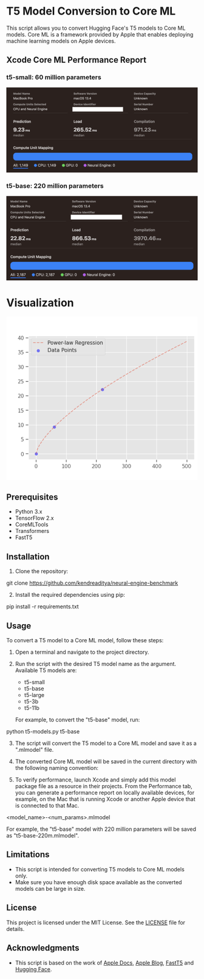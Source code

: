 # T5 Model Conversion to Core ML

This script allows you to convert Hugging Face's T5 models to Core ML models. Core ML is a framework provided by Apple that enables deploying machine learning models on Apple devices.

## Xcode Core ML Performance Report

### t5-small: 60 million parameters
![t5-small - 9.23ms prediction](/assets/t5-small.png "t5-small")

### t5-base: 220 million parameters
![t5-base - 22.23ms prediction](/assets/t5-base.png "t5-base")

# Visualization
![t5 performance graph](/assets/t5-graph.png "t5-models")

## Prerequisites

- Python 3.x
- TensorFlow 2.x
- CoreMLTools
- Transformers
- FastT5

## Installation

1. Clone the repository:

git clone https://github.com/kendreaditya/neural-engine-benchmark

2. Install the required dependencies using pip:

pip install -r requirements.txt

## Usage

To convert a T5 model to a Core ML model, follow these steps:

1. Open a terminal and navigate to the project directory.

2. Run the script with the desired T5 model name as the argument. Available T5 models are:

   - t5-small
   - t5-base
   - t5-large
   - t5-3b
   - t5-11b

   For example, to convert the "t5-base" model, run:

python t5-models.py t5-base

3. The script will convert the T5 model to a Core ML model and save it as a ".mlmodel" file.

4. The converted Core ML model will be saved in the current directory with the following naming convention:

5. To verify performance, launch Xcode and simply add this model package file as a resource in their projects. From the Performance tab, you can generate a performance report on locally available devices, for example, on the Mac that is running Xcode or another Apple device that is connected to that Mac.

<model_name>-<num_params>.mlmodel

For example, the "t5-base" model with 220 million parameters will be saved as "t5-base-220m.mlmodel".

## Limitations

- This script is intended for converting T5 models to Core ML models only.
- Make sure you have enough disk space available as the converted models can be large in size.

## License

This project is licensed under the MIT License. See the [LICENSE](LICENSE) file for details.

## Acknowledgments

- This script is based on the work of [Apple Docs](https://coremltools.readme.io/docs/composite-operators), [Apple Blog](https://machinelearning.apple.com/research/neural-engine-transformers#figure3), [FastT5](https://github.com/madlag/fastT5) and [Hugging Face](https://huggingface.co/).
